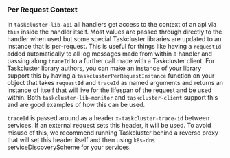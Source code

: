 ### Per Request Context

In `taskcluster-lib-api` all handlers get access to the context of an api via `this` inside the handler itself.
Most values are passed through directly to the handler when used but some special Taskcluster libraries
are updated to an instance that is per-request. This is useful for things like having a `requestId` added
automatically to all log messages made from within a handler and passing along `traceId` to a further call
made with a Taskcluster client. For Taskcluster library authors, you can make an instance of your library
support this by having a `taskclusterPerRequestInstance` function on your object that takes `requestId`
and `traceId` as named arguments and returns an instance of itself that will live for the lifespan of the
request and be used within. Both `taskcluster-lib-monitor` and `taskcluster-client` support this and
are good examples of how this can be used.

`traceId` is passed around as a header `x-taskcluster-trace-id` between services. If an external request
sets this header, it will be used. To avoid misuse of this, we recommend running Taskcluster behind
a reverse proxy that will set this header itself and then using `k8s-dns` serviceDiscoveryScheme for
your services.
